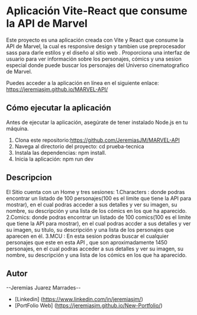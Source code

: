 # Aplicación Vite-React que consume la API de Marvel

Este proyecto es una aplicación creada con Vite y React que consume la API de Marvel, la cual es responsive design y tambien use preprocesador sass para darle estilos y el diseño al sitio web . Proporciona una interfaz de usuario para ver información sobre los personajes, cómics y una sesion especial donde puede buscar los personajes del Universo cinematografico de Marvel.

Puedes acceder a la aplicación en línea en el siguiente enlace: https://jeremiasjm.github.io/MARVEL-API/


## Cómo ejecutar la aplicación

Antes de ejecutar la aplicación, asegúrate de tener instalado Node.js en tu máquina.

1. Clona este repositorio:https://github.com/JeremiasJM/MARVEL-API
2. Navega al directorio del proyecto: cd prueba-tecnica
3. Instala las dependencias: npm install.
4. Inicia la aplicación: npm run dev
 
## Descripcion 
El Sitio cuenta con un Home y tres sesiones:
1.Characters : donde podras encontrar un listado de 100 personajes(100 es el limite que tiene la API para mostrar), en el cual podras acceder a sus detalles y ver su imagen, su nombre, su descripción y una lista de los cómics en los que ha aparecido.
2.Comics: donde podras encontrar un listado de 100 comics(100 es el limite que tiene la API para mostrar), en el cual podras accder a sus detalles y ver su imagen, su título, su descripción y una lista de los personajes que aparecen en él.
3.MCU :  En esta sesion podras buscar el cualquier personajes que este en esta API , que son aproximadamente 1450 personajes, en el cual podras acceder a sus detalles y ver su imagen, su nombre, su descripción y una lista de los cómics en los que ha aparecido.

## Autor
--Jeremias Juarez Marrades--
- [Linkedin] (https://www.linkedin.com/in/jeremiasjm/)
- [PortFolio Web] (https://jeremiasjm.github.io/New-Portfolio/)
